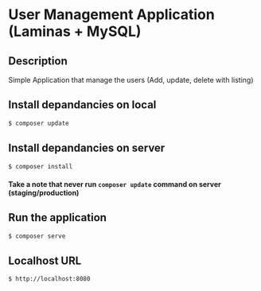 # User Management Application (Laminas + MySQL)

## Description

Simple Application that manage the users (Add, update, delete with listing)

## Install depandancies on local

```bash
$ composer update
```

## Install depandancies on server

```bash
$ composer install
```

#### Take a note that never run `composer update` command on server (staging/production)

## Run the application

```bash
$ composer serve
```

## Localhost URL

```
$ http://localhost:8080
```